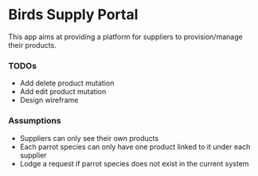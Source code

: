 # Birds Supply Portal

This app aims at providing a platform for suppliers to provision/manage their products.

### TODOs
* Add delete product mutation
* Add edit product mutation
* Design wireframe

### Assumptions
* Suppliers can only see their own products
* Each parrot species can only have one product linked to it under each supplier
* Lodge a request if parrot species does not exist in the current system
